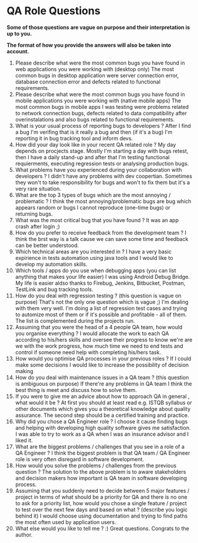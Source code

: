 # QA Role Questions

**Some of those questions are vague on purpose and their interpretation is up to you.**

**The format of how you provide the answers will also be taken into account.**

1) Please describe what were the most common bugs you have found in web applications you were working with (desktop only)
  The most common bugs in desktop application were server connection error, database connection error and defects related to functional   requirements.
2) Please describe what were the most common bugs you have found in mobile applications you were working with (native mobile apps)
  The most common bugs in mobile apps I was testing were problems related to network connection bugs, defects related to data             compatibility after overinstalations and also bugs related to functional requirements.
3) What is your usual process of reporting bugs to developers ?
  After I find a bug I'm verifing that is it really a bug and then (if it's a bug) I'm reporting it in bug tracking tool and inform       devs.
4) How did your day look like in your recent QA related role ?
  My day depends on procjects stage. Mostly I'm starting a day with bugs retest, then I have a daily stand-up and after that I'm testing   functional requierments, executing regression tests or analysing production bugs.
5) What problems have you experienced during your collaboration with developers ?
  I didn't have any problems with dev coopertian. Sometimes they won't to take responsibility for bugs and won't to fix them but it's a   very rare situation.
6) What are the top 3 types of bugs which are the most annoying / problematic ?
  I think the most annoying/problematic bugs are bug which appears random or bugs I cannot reproduce (one-time bugs) or returning bugs. 
7) What was the most critical bug that you have found ?
  It was an app crash after login ;)
8) How do you prefer to receive feedback from the development team ?
  I think the brst way is a talk cause we can save some time and feedback can be better understood.
9) Which technical areas are you interested in ?
  I have a very basic expirience in tests automation using java tools and I would like to develop my automation skills.
10) Which tools / apps do you use when debugging apps (you can list anything that makes your life easier)
  I was using Android Debug Bridge. My life is easier aldso thanks to Firebug, Jenkins, Bitbucket, Postman, TestLink and bug tracking     tools.
11) How do you deal with regression testing ? (this question is vague on purpose)
  That's not the only one question which is vague ;) I'm dealing with them very well. I'm doing a list of regression test cases and       trying to automize most of them or if it's possible and profitable - all of them. The list is complemented during the projects run.
12) Assuming that you were the head of a 4 people QA team, how would you organise everything ?
  I would allocate the work to each QA according to his/hers skills and oversee their progress to know we're are we with the work         progress, how much time we need to end tests and control if someone need help with completing his/hers task.
13) How would you optimise QA processes in your previous roles ?
  If I could make some decisions I would like to increase the possibility of decision making
14) How do you deal with maintenance issues in a QA team ? (this question is ambiguous on purpose)
  If there're any problems in QA team I think the best thing is meet and discuss how to solve them. 
15) If you were to give me an advice about how to approach QA in general , what would it be ?
  At first you should at least read e.g. ISTQB syllabus or other documents which gives you a theoretical knowledge about quality           assurance. The second step should be a certified training and practice.
16) Why did you chose a QA Engineer role ?
  I choose it cause finding bugs and helping with developing high quality software gives me satisfaction. I was able to try to work as a   QA when I was an insurance advisor and I liked it.
17) What are the biggest problems / challenges that you see in a role of a QA Engineer ?
  I think the biggest problem is that QA team / QA Engineer role is very often disregard in software development.
18) How would you solve the problems / challenges from the previous question ?
  The solution to the above problem is to aware stakeholders and decision makers how important is QA team in software developing           process.
19) Assuming that you suddenly need to decide between 5 major features / project in terms of what should be a priority for QA and there is no one to ask for a priority list, how would you chose a single feature / project to test over the next few days and based on what ? (describe you logic behind it)
  I would choose using documentation and trying to find paths the most often used by application users.
20) What else would you like to tell me ? :)
  Great questions. Congrats to the author.



